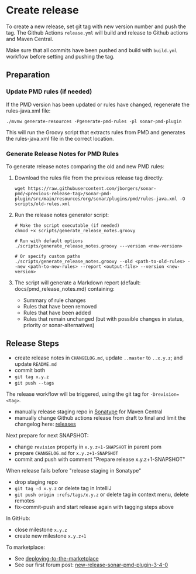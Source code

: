 # Create release

To create a new release, set git tag with new version number and push the tag.
The Github Actions `release.yml` will build and release to Github actions and Maven Central.

Make sure that all commits have been pushed and build 
with `build.yml` workflow before setting and pushing the tag.

## Preparation

### Update PMD rules (if needed)
If the PMD version has been updated or rules have changed, regenerate the rules-java.xml file:
```
./mvnw generate-resources -Pgenerate-pmd-rules -pl sonar-pmd-plugin
```
This will run the Groovy script that extracts rules from PMD and generates the rules-java.xml file in the correct location.

### Generate Release Notes for PMD Rules
To generate release notes comparing the old and new PMD rules:

1. Download the rules file from the previous release tag directly:

   ```commandline
   wget https://raw.githubusercontent.com/jborgers/sonar-pmd/<previous-release-tag>/sonar-pmd-plugin/src/main/resources/org/sonar/plugins/pmd/rules-java.xml -O scripts/old-rules.xml
   ```

2. Run the release notes generator script:
   ```commandline
   # Make the script executable (if needed)
   chmod +x scripts/generate_release_notes.groovy

   # Run with default options
   ./scripts/generate_release_notes.groovy ---version <new-version>

   # Or specify custom paths
   ./scripts/generate_release_notes.groovy --old <path-to-old-rules> --new <path-to-new-rules> --report <output-file> --version <new-version>
   ```

3. The script will generate a Markdown report (default: docs/pmd_release_notes.md) containing:
   - Summary of rule changes
   - Rules that have been removed
   - Rules that have been added
   - Rules that remain unchanged (but with possible changes in status, priority or sonar-alternatives)

## Release Steps
- create release notes in `CHANGELOG.md`, update `..master` to `..x.y.z`; and update `README.md`
- commit both
- `git tag x.y.z`
- `git push --tags`

The release workflow will be triggered, using the git tag for `-Drevision=<tag>`. 

- manually release staging repo in [Sonatype](https://oss.sonatype.org/#welcome) for Maven Central
- manually change Github actions release from draft to final and limit the changelog here: [releases](https://github.com/jborgers/sonar-pmd/releases) 

Next prepare for next SNAPSHOT:

- change `revision` property in `x.y.z+1-SNAPSHOT` in parent pom
- prepare `CHANGELOG.md` for `x.y.z+1-SNAPSHOT`
- commit and push with comment "Prepare release x.y.z+1-SNAPSHOT"

When release fails before "release staging in Sonatype"
- drop staging repo
- `git tag -d x.y.z` or delete tag in IntelliJ
- `git push origin :refs/tags/x.y.z` or delete tag in context menu, delete remotes
- fix-commit-push and start release again with tagging steps above

In GitHub:

- close milestone `x.y.z`
- create new milestone `x.y.z+1`

To marketplace:

- See [deploying-to-the-marketplace](https://community.sonarsource.com/t/deploying-to-the-marketplace/35236)
- See our first forum post: [new-release-sonar-pmd-plugin-3-4-0](https://community.sonarsource.com/t/new-release-sonar-pmd-plugin-3-4-0/63091)
